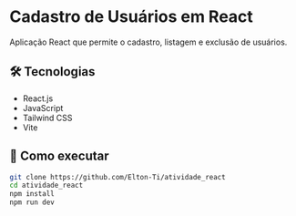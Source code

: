 # Cadastro de Usuários em React

Aplicação React que permite o cadastro, listagem e exclusão de usuários.

## 🛠️ Tecnologias

- React.js
- JavaScript
- Tailwind CSS
- Vite

## 🚀 Como executar

```bash
git clone https://github.com/Elton-Ti/atividade_react
cd atividade_react
npm install
npm run dev
